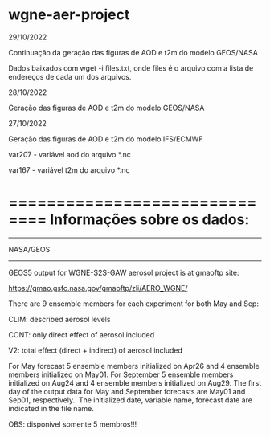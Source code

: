# wgne-aer-project

29/10/2022

Continuação da geração das figuras de AOD e t2m do modelo GEOS/NASA

Dados baixados com wget -i files.txt, onde files é o arquivo com a lista de endereços de cada um dos arquivos.


28/10/2022

Geração das figuras de AOD e t2m do modelo GEOS/NASA



27/10/2022

Geração das figuras de AOD e t2m do modelo IFS/ECMWF

var207 - variável aod do arquivo *.nc

var167 - variável t2m do arquivo *.nc


==============================
Informações sobre os dados:
==============================

**************
  NASA/GEOS
**************
GEOS5 output for WGNE-S2S-GAW aerosol project is at gmaoftp site:

https://gmao.gsfc.nasa.gov/gmaoftp/zli/AERO_WGNE/

There are 9 ensemble members for each experiment for both May and Sep:

CLIM: described aerosol levels

CONT: only direct effect of aerosol included

V2: total effect (direct + indirect) of aerosol included

For May forecast 5 ensemble members initialized on Apr26 and 4 ensemble members initialized on May01. For September 5 ensemble members initialized on Aug24 and 4 ensemble members initialized on Aug29. The first day of the output data for May and September forecasts are May01 and Sep01, respectively. 
The initialized date, variable name, forecast date are indicated in the file name.

OBS: disponível somente 5 membros!!!
